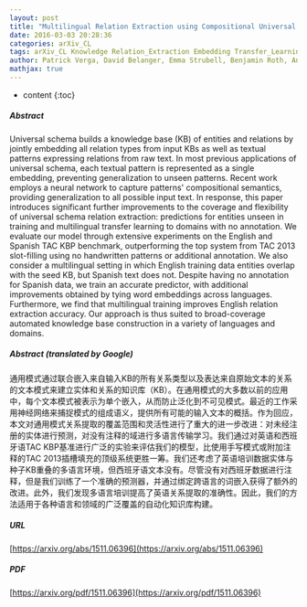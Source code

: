 ```yaml
---
layout: post
title: "Multilingual Relation Extraction using Compositional Universal Schema"
date: 2016-03-03 20:28:36
categories: arXiv_CL
tags: arXiv_CL Knowledge Relation_Extraction Embedding Transfer_Learning Prediction Relation
author: Patrick Verga, David Belanger, Emma Strubell, Benjamin Roth, Andrew McCallum
mathjax: true
---
```


* content
{:toc}

##### Abstract
Universal schema builds a knowledge base (KB) of entities and relations by jointly embedding all relation types from input KBs as well as textual patterns expressing relations from raw text. In most previous applications of universal schema, each textual pattern is represented as a single embedding, preventing generalization to unseen patterns. Recent work employs a neural network to capture patterns' compositional semantics, providing generalization to all possible input text. In response, this paper introduces significant further improvements to the coverage and flexibility of universal schema relation extraction: predictions for entities unseen in training and multilingual transfer learning to domains with no annotation. We evaluate our model through extensive experiments on the English and Spanish TAC KBP benchmark, outperforming the top system from TAC 2013 slot-filling using no handwritten patterns or additional annotation. We also consider a multilingual setting in which English training data entities overlap with the seed KB, but Spanish text does not. Despite having no annotation for Spanish data, we train an accurate predictor, with additional improvements obtained by tying word embeddings across languages. Furthermore, we find that multilingual training improves English relation extraction accuracy. Our approach is thus suited to broad-coverage automated knowledge base construction in a variety of languages and domains.

##### Abstract (translated by Google)
通用模式通过联合嵌入来自输入KB的所有关系类型以及表达来自原始文本的关系的文本模式来建立实体和关系的知识库（KB）。在通用模式的大多数以前的应用中，每个文本模式被表示为单个嵌入，从而防止泛化到不可见模式。最近的工作采用神经网络来捕捉模式的组成语义，提供所有可能的输入文本的概括。作为回应，本文对通用模式关系提取的覆盖范围和灵活性进行了重大的进一步改进：对未经注册的实体进行预测，对没有注释的域进行多语言传输学习。我们通过对英语和西班牙语TAC KBP基准进行广泛的实验来评估我们的模型，比使用手写模式或附加注释的TAC 2013插槽填充的顶级系统更胜一筹。我们还考虑了英语培训数据实体与种子KB重叠的多语言环境，但西班牙语文本没有。尽管没有对西班牙数据进行注释，但是我们训练了一个准确的预测器，并通过绑定跨语言的词嵌入获得了额外的改进。此外，我们发现多语言培训提高了英语关系提取的准确性。因此，我们的方法适用于各种语言和领域的广泛覆盖的自动化知识库构建。

##### URL
[https://arxiv.org/abs/1511.06396](https://arxiv.org/abs/1511.06396)

##### PDF
[https://arxiv.org/pdf/1511.06396](https://arxiv.org/pdf/1511.06396)

